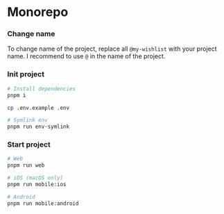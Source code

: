 # Monorepo

### Change name

To change name of the project, replace all `@my-wishlist` with your project name. I recommend to use `@` in the name of the project.

### Init project

```bash
# Install dependencies
pnpm i

cp .env.example .env

# Symlink env
pnpm run env-symlink
```

### Start project

```bash
# Web
pnpm run web

# iOS (macOS only)
pnpm run mobile:ios

# Android
pnpm run mobile:android
```
